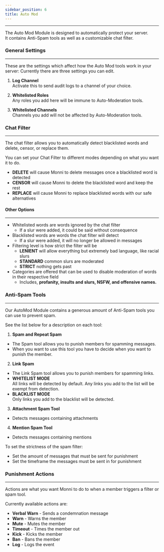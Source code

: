 ```yaml
---
sidebar_position: 6
title: Auto Mod
---
```

***
The Auto Mod Module is designed to automatically protect your server.  
It contains Anti-Spam tools as well as a customizable chat filter.

### General Settings
---
These are the settings which affect how the Auto Mod tools work in your server:
Currently there are three settings you can edit.

1. **Log Channel**  
Activate this to send audit logs to a channel of your choice.

2. **Whitelisted Roles**  
Any roles you add here will be immune to Auto-Moderation tools.

3. **Whitelisted Channels**  
Channels you add will not be affected by Auto-Moderation tools.

### Chat Filter
---
The chat filter allows you to automatically detect blacklisted words and delete, censor, or replace them.

You can set your Chat Filter to different modes depending on what you want it to do.
- **DELETE** will cause Monni to delete messages once a blacklisted word is detected
- **CENSOR** will cause Monni to delete the blacklisted word and keep the rest
- **REPLACE** will cause Monni to replace blacklisted words with our safe alternatives
#### Other Options
---
- Whitelisted words are words ignored by the chat filter
	- If a slur were added, it could be said without consequence
- Blacklisted words are words the chat filter will detect
	- If a slur were added, it will no longer be allowed in messages
- Filtering level is how strict the filter will be
	- **LENIENT** will allow everything but extremely bad language, like racial slurs
	- **STANDARD** common slurs are moderated
	- **STRICT** nothing gets past
- Categories are offered that can be used to disable moderation of words in their respective field
	- Includes, **profanity, insults and slurs, NSFW, and offensive names.**

### Anti-Spam Tools
---
Our AutoMod Module contains a generous amount of Anti-Spam tools you can use to prevent spam.

See the list below for a description on each tool:
1. **Spam and Repeat Spam**
- The Spam tool allows you to punish members for spamming messages.
- When you want to use this tool you have to decide when you want to punish the member.
2. **Link Spam**
- The Link Spam tool allows you to punish members for spamming links.
- **WHITELIST MODE**  
All links will be detected by default. Any links you add to the list will be exempt from detection.
- **BLACKLIST MODE**  
Only links you add to the blacklist will be detected.
3. **Attachment Spam Tool**
- Detects messages containing attachments
4. **Mention Spam Tool**
- Detects messages containing mentions

To set the strictness of the spam filter:
- Set the amount of messages that must be sent for punishment
- Set the timeframe the messages must be sent in for punishment
### Punishment Actions
---
Actions are what you want Monni to do to when a member triggers a filter or spam tool.

Currently available actions are:
- **Verbal Warn** - Sends a condemnation message
- **Warn** - Warns the member
- **Mute** - Mutes the member
- **Timeout** - Times the member out
- **Kick** - Kicks the member
- **Ban** - Bans the member
- **Log** - Logs the event
